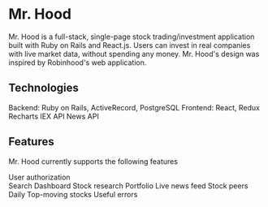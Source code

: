 # Mr. Hood

Mr. Hood is a full-stack, single-page stock trading/investment application built with Ruby on Rails and React.js. Users can invest in real companies with live market data, without spending any money. Mr. Hood's design was inspired by Robinhood's web application.

## Technologies

Backend: Ruby on Rails, ActiveRecord, PostgreSQL
Frontend: React, Redux
Recharts
IEX API
News API


## Features

Mr. Hood currently supports the following features

User authorization  
Search
Dashboard
Stock research
Portfolio
Live news feed
Stock peers
Daily Top-moving stocks
Useful errors
